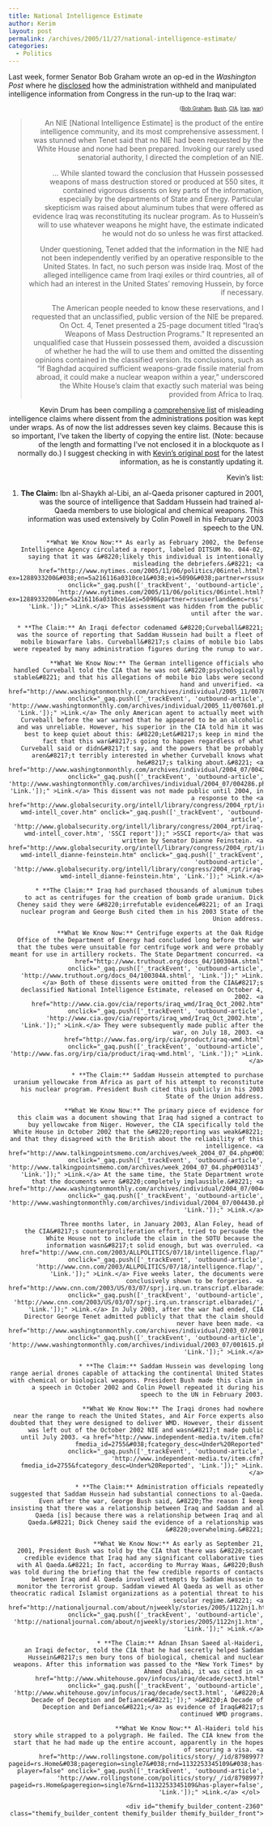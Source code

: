 ```yaml
---
title: National Intelligence Estimate
author: Kerim
layout: post
permalink: /archives/2005/11/27/national-intelligence-estimate/
categories:
  - Politics
---
```

Last week, former Senator Bob Graham wrote an op-ed in the *Washington Post* where he <a href="http://www.washingtonpost.com/wp-dyn/content/article/2005/11/18/AR2005111802397.html" onclick="_gaq.push(['_trackEvent', 'outbound-article', 'http://www.washingtonpost.com/wp-dyn/content/article/2005/11/18/AR2005111802397.html', 'disclosed']);" >disclosed</a> how the administration withheld and manipulated intelligence information from Congress in the run-up to the Iraq war:

<!-- technorati tags start -->

<div style="text-align:right;">
  <span style="font-size:x-small;">{<a href="http://www.technorati.com/tag/Bob Graham" onclick="_gaq.push(['_trackEvent', 'outbound-article', 'http://www.technorati.com/tag/Bob Graham', 'Bob Graham']);"  rel="tag">Bob Graham</a>, <a href="http://www.technorati.com/tag/Bush" onclick="_gaq.push(['_trackEvent', 'outbound-article', 'http://www.technorati.com/tag/Bush', 'Bush']);"  rel="tag">Bush</a>, <a href="http://www.technorati.com/tag/CIA" onclick="_gaq.push(['_trackEvent', 'outbound-article', 'http://www.technorati.com/tag/CIA', 'CIA']);"  rel="tag">CIA</a>, <a href="http://www.technorati.com/tag/Iraq" onclick="_gaq.push(['_trackEvent', 'outbound-article', 'http://www.technorati.com/tag/Iraq', 'Iraq']);"  rel="tag">Iraq</a>, <a href="http://www.technorati.com/tag/war" onclick="_gaq.push(['_trackEvent', 'outbound-article', 'http://www.technorati.com/tag/war', 'war']);"  rel="tag">war</a>}</span>


<!-- technorati tags end -->

  
<!--more-->

> An NIE [National Intelligence Estimate] is the product of the entire intelligence community, and its most comprehensive assessment. I was stunned when Tenet said that no NIE had been requested by the White House and none had been prepared. Invoking our rarely used senatorial authority, I directed the completion of an NIE.
> 
> &#8230; While slanted toward the conclusion that Hussein possessed weapons of mass destruction stored or produced at 550 sites, it contained vigorous dissents on key parts of the information, especially by the departments of State and Energy. Particular skepticism was raised about aluminum tubes that were offered as evidence Iraq was reconstituting its nuclear program. As to Hussein&#8217;s will to use whatever weapons he might have, the estimate indicated he would not do so unless he was first attacked.
> 
> Under questioning, Tenet added that the information in the NIE had not been independently verified by an operative responsible to the United States. In fact, no such person was inside Iraq. Most of the alleged intelligence came from Iraqi exiles or third countries, all of which had an interest in the United States&#8217; removing Hussein, by force if necessary.
> 
> The American people needed to know these reservations, and I requested that an unclassified, public version of the NIE be prepared. On Oct. 4, Tenet presented a 25-page document titled &#8220;Iraq&#8217;s Weapons of Mass Destruction Programs.&#8221; It represented an unqualified case that Hussein possessed them, avoided a discussion of whether he had the will to use them and omitted the dissenting opinions contained in the classified version. Its conclusions, such as &#8220;If Baghdad acquired sufficient weapons-grade fissile material from abroad, it could make a nuclear weapon within a year,&#8221; underscored the White House&#8217;s claim that exactly such material was being provided from Africa to Iraq. 

Kevin Drum has been compiling a <a href="http://www.washingtonmonthly.com/archives/individual/2005_11/007556.php" onclick="_gaq.push(['_trackEvent', 'outbound-article', 'http://www.washingtonmonthly.com/archives/individual/2005_11/007556.php', 'comprehensive list']);" >comprehensive list</a> of misleading intelligence claims where dissent from the administrations position was kept under wraps. As of now the list addresses seven key claims. Because this is so important, I&#8217;ve taken the liberty of copying the entire list. (Note: because of the length and formatting I&#8217;ve not enclosed it in a blockquote as I normally do.) I suggest checking in with <a href="http://www.washingtonmonthly.com/archives/individual/2005_11/007556.php" onclick="_gaq.push(['_trackEvent', 'outbound-article', 'http://www.washingtonmonthly.com/archives/individual/2005_11/007556.php', 'Kevin&#8217;s original post']);" >Kevin&#8217;s original post</a> for the latest information, as he is constantly updating it.

Kevin&#8217;s list:

  1. **The Claim:** Ibn al-Shaykh al-Libi, an al-Qaeda prisoner captured in 2001, was the source of intelligence that Saddam Hussein had trained al-Qaeda members to use biological and chemical weapons. This information was used extensively by Colin Powell in his February 2003 speech to the UN.
    
    **What We Know Now:** As early as February 2002, the Defense Intelligence Agency circulated a report, labeled DITSUM No. 044-02, saying that it was &#8220;likely this individual is intentionally misleading the debriefers.&#8221; <a href="http://www.nytimes.com/2005/11/06/politics/06intel.html?ex=1288933200&#038;en=5a216116a0310ce1&#038;ei=5090&#038;partner=rssuserland&#038;emc=rss" onclick="_gaq.push(['_trackEvent', 'outbound-article', 'http://www.nytimes.com/2005/11/06/politics/06intel.html?ex=1288933200&en=5a216116a0310ce1&ei=5090&partner=rssuserland&emc=rss', 'Link.']);" >Link.</a> This assessment was hidden from the public until after the war.
    
      * **The Claim:** An Iraqi defector codenamed &#8220;Curveball&#8221; was the source of reporting that Saddam Hussein had built a fleet of mobile biowarfare labs. Curveball&#8217;s claims of mobile bio labs were repeated by many administration figures during the runup to war.
        
        **What We Know Now:** The German intelligence officials who handled Curveball told the CIA that he was not &#8220;psychologically stable&#8221; and that his allegations of mobile bio labs were second hand and unverified. <a href="http://www.washingtonmonthly.com/archives/individual/2005_11/007601.php" onclick="_gaq.push(['_trackEvent', 'outbound-article', 'http://www.washingtonmonthly.com/archives/individual/2005_11/007601.php', 'Link.']);" >Link.</a> The only American agent to actually meet with Curveball before the war warned that he appeared to be an alcoholic and was unreliable. However, his superior in the CIA told him it was best to keep quiet about this: &#8220;Let&#8217;s keep in mind the fact that this war&#8217;s going to happen regardless of what Curveball said or didn&#8217;t say, and the powers that be probably aren&#8217;t terribly interested in whether Curveball knows what he&#8217;s talking about.&#8221; <a href="http://www.washingtonmonthly.com/archives/individual/2004_07/004286.php" onclick="_gaq.push(['_trackEvent', 'outbound-article', 'http://www.washingtonmonthly.com/archives/individual/2004_07/004286.php', 'Link.']);" >Link.</a> This dissent was not made public until 2004, in a response to the <a href="http://www.globalsecurity.org/intell/library/congress/2004_rpt/iraq-wmd-intell_cover.htm" onclick="_gaq.push(['_trackEvent', 'outbound-article', 'http://www.globalsecurity.org/intell/library/congress/2004_rpt/iraq-wmd-intell_cover.htm', 'SSCI report']);" >SSCI report</a> that was written by Senator Dianne Feinstein. <a href="http://www.globalsecurity.org/intell/library/congress/2004_rpt/iraq-wmd-intell_dianne-feinstein.htm" onclick="_gaq.push(['_trackEvent', 'outbound-article', 'http://www.globalsecurity.org/intell/library/congress/2004_rpt/iraq-wmd-intell_dianne-feinstein.htm', 'Link.']);" >Link.</a>
        
          * **The Claim:** Iraq had purchased thousands of aluminum tubes to act as centrifuges for the creation of bomb grade uranium. Dick Cheney said they were &#8220;irrefutable evidence&#8221; of an Iraqi nuclear program and George Bush cited them in his 2003 State of the Union address.
            
            **What We Know Now:** Centrifuge experts at the Oak Ridge Office of the Department of Energy had concluded long before the war that the tubes were unsuitable for centrifuge work and were probably meant for use in artillery rockets. The State Department concurred. <a href="http://www.truthout.org/docs_04/100304A.shtml" onclick="_gaq.push(['_trackEvent', 'outbound-article', 'http://www.truthout.org/docs_04/100304A.shtml', 'Link.']);" >Link.</a> Both of these dissents were omitted from the CIA&#8217;s declassified National Intelligence Estimate, released on October 4, 2002. <a href="http://www.cia.gov/cia/reports/iraq_wmd/Iraq_Oct_2002.htm" onclick="_gaq.push(['_trackEvent', 'outbound-article', 'http://www.cia.gov/cia/reports/iraq_wmd/Iraq_Oct_2002.htm', 'Link.']);" >Link.</a> They were subsequently made public after the war, on July 18, 2003. <a href="http://www.fas.org/irp/cia/product/iraq-wmd.html" onclick="_gaq.push(['_trackEvent', 'outbound-article', 'http://www.fas.org/irp/cia/product/iraq-wmd.html', 'Link.']);" >Link.</a>
            
              * **The Claim:** Saddam Hussein attempted to purchase uranium yellowcake from Africa as part of his attempt to reconstitute his nuclear program. President Bush cited this publicly in his 2003 State of the Union address.
                
                **What We Know Now:** The primary piece of evidence for this claim was a document showing that Iraq had signed a contract to buy yellowcake from Niger. However, the CIA specifically told the White House in October 2002 that the &#8220;reporting was weak&#8221; and that they disagreed with the British about the reliability of this intelligence. <a href="http://www.talkingpointsmemo.com/archives/week_2004_07_04.php#003143" onclick="_gaq.push(['_trackEvent', 'outbound-article', 'http://www.talkingpointsmemo.com/archives/week_2004_07_04.php#003143', 'Link.']);" >Link.</a> At the same time, the State Department wrote that the documents were &#8220;completely implausible.&#8221; <a href="http://www.washingtonmonthly.com/archives/individual/2004_07/004430.php" onclick="_gaq.push(['_trackEvent', 'outbound-article', 'http://www.washingtonmonthly.com/archives/individual/2004_07/004430.php', 'Link.']);" >Link.</a>
                
                Three months later, in January 2003, Alan Foley, head of the CIA&#8217;s counterproliferation effort, tried to persuade the White House not to include the claim in the SOTU because the information wasn&#8217;t solid enough, but was overruled. <a href="http://www.cnn.com/2003/ALLPOLITICS/07/18/intelligence.flap/" onclick="_gaq.push(['_trackEvent', 'outbound-article', 'http://www.cnn.com/2003/ALLPOLITICS/07/18/intelligence.flap/', 'Link.']);" >Link.</a> Five weeks later, the documents were conclusively shown to be forgeries. <a href="http://www.cnn.com/2003/US/03/07/sprj.irq.un.transcript.elbaradei/" onclick="_gaq.push(['_trackEvent', 'outbound-article', 'http://www.cnn.com/2003/US/03/07/sprj.irq.un.transcript.elbaradei/', 'Link.']);" >Link.</a> In July 2003, after the war had ended, CIA Director George Tenet admitted publicly that that the claim should never have been made. <a href="http://www.washingtonmonthly.com/archives/individual/2003_07/001615.php" onclick="_gaq.push(['_trackEvent', 'outbound-article', 'http://www.washingtonmonthly.com/archives/individual/2003_07/001615.php', 'Link.']);" >Link.</a>
                
                  * **The Claim:** Saddam Hussein was developing long range aerial drones capable of attacking the continental United States with chemical or biological weapons. President Bush made this claim in a speech in October 2002 and Colin Powell repeated it during his speech to the UN in February 2003.
                    
                    **What We Know Now:** The Iraqi drones had nowhere near the range to reach the United States, and Air Force experts also doubted that they were designed to deliver WMD. However, their dissent was left out of the October 2002 NIE and wasn&#8217;t made public until July 2003. <a href="http://www.independent-media.tv/item.cfm?fmedia_id=2755&#038;fcategory_desc=Under%20Reported" onclick="_gaq.push(['_trackEvent', 'outbound-article', 'http://www.independent-media.tv/item.cfm?fmedia_id=2755&fcategory_desc=Under%20Reported', 'Link.']);" >Link.</a>
                    
                      * **The Claim:** Administration officials repeatedly suggested that Saddam Hussein had substantial connections to al-Qaeda. Even after the war, George Bush said, &#8220;The reason I keep insisting that there was a relationship between Iraq and Saddam and al Qaeda [is] because there was a relationship between Iraq and al Qaeda.&#8221; Dick Cheney said the evidence of a relationship was &#8220;overwhelming.&#8221;
                        
                        **What We Know Now:** As early as September 21, 2001, President Bush was told by the CIA that there was &#8220;scant credible evidence that Iraq had any significant collaborative ties with Al Qaeda.&#8221; In fact, according to Murray Waas, &#8220;Bush was told during the briefing that the few credible reports of contacts between Iraq and Al Qaeda involved attempts by Saddam Hussein to monitor the terrorist group. Saddam viewed Al Qaeda as well as other theocratic radical Islamist organizations as a potential threat to his secular regime.&#8221; <a href="http://nationaljournal.com/about/njweekly/stories/2005/1122nj1.htm" onclick="_gaq.push(['_trackEvent', 'outbound-article', 'http://nationaljournal.com/about/njweekly/stories/2005/1122nj1.htm', 'Link.']);" >Link.</a>
                        
                          * **The Claim:** Adnan Ihsan Saeed al-Haideri, an Iraqi defector, told the CIA that he had secretly helped Saddam Hussein&#8217;s men bury tons of biological, chemical and nuclear weapons. After this information was passed to the *New York Times* by Ahmed Chalabi, it was cited in <a href="http://www.whitehouse.gov/infocus/iraq/decade/sect3.html" onclick="_gaq.push(['_trackEvent', 'outbound-article', 'http://www.whitehouse.gov/infocus/iraq/decade/sect3.html', '&#8220;A Decade of Deception and Defiance&#8221;']);" >&#8220;A Decade of Deception and Defiance&#8221;</a> as evidence of Iraq&#8217;s continued WMD programs.
                            
                            **What We Know Now:** Al-Haideri told his story while strapped to a polygraph. He failed. The CIA knew from the start that he had made up the entire account, apparently in the hopes of securing a visa. <a href="http://www.rollingstone.com/politics/story/_/id/8798997?pageid=rs.Home&#038;pageregion=single7&#038;rnd=1132253345109&#038;has-player=false" onclick="_gaq.push(['_trackEvent', 'outbound-article', 'http://www.rollingstone.com/politics/story/_/id/8798997?pageid=rs.Home&pageregion=single7&rnd=1132253345109&has-player=false', 'Link.']);" >Link.</a> </ol> 
                            
                            <div id="themify_builder_content-2360" class="themify_builder_content themify_builder themify_builder_front">
                            
                            
                           